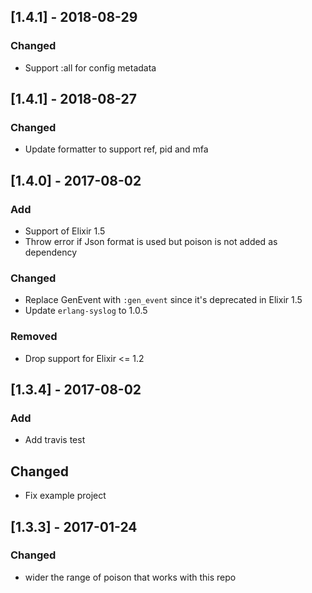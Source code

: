 ## [1.4.1] - 2018-08-29

### Changed
- Support :all for config metadata

## [1.4.1] - 2018-08-27

### Changed
- Update formatter to support ref, pid and mfa 

## [1.4.0] - 2017-08-02

### Add
- Support of Elixir 1.5
- Throw error if Json format is used but poison is not added as dependency

### Changed
- Replace GenEvent with `:gen_event` since it's deprecated in Elixir 1.5
- Update `erlang-syslog` to 1.0.5

### Removed
- Drop support for Elixir <= 1.2

## [1.3.4] - 2017-08-02
### Add
- Add travis test

## Changed
- Fix example project

## [1.3.3] - 2017-01-24
### Changed
- wider the range of poison that works with this repo
